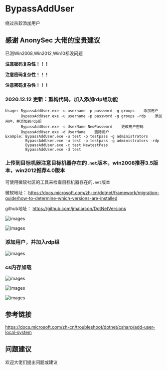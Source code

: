 # BypassAddUser
绕过杀软添加用户

## 感谢 AnonySec 大佬的宝贵建议

已测Win2008,Win2012,Win10都没问题

**注意密码复杂性！！！**

**注意密码复杂性！！！**

**注意密码复杂性！！！**

### 2020.12.12 更新：重构代码，加入添加rdp组功能

```
Usage: BypassAddUser.exe -u username -p password -g groups    添加用户
       BypassAddUser.exe -u username -p password -g groups -rdp    添加用户，并添加到rdp组
       BypassAddUser.exe -c UserName NewPassword    更改用户密码
       BypassAddUser.exe -d UserName    删除用户
Example: BypassAddUser.exe -u test -p testpass -g administrators
         BypassAddUser.exe -u test -p testpass -g administrators -rdp
         BypassAddUser.exe -c test NewtestPass
         BypassAddUser.exe -d test
```

### 上传到目标机器注意目标机器存在的`.net`版本，win2008推荐3.5版本，win2012推荐4.0版本

可使用微软社区的工具来检查目标机器存在的`.net`版本

微软地址：   https://docs.microsoft.com/zh-cn/dotnet/framework/migration-guide/how-to-determine-which-versions-are-installed

github地址：  https://github.com/jmalarcon/DotNetVersions

![images](https://github.com/TryA9ain/BypassAddUser_new/blob/master/Snipaste_2020-12-12_13-04-30.jpg)

![images](https://github.com/TryA9ain/BypassAddUser_new/blob/master/Snipaste_2020-12-12_13-04-43.jpg)



### 添加用户，并加入rdp组
![images](https://github.com/TryA9ain/BypassAddUser_new/blob/master/Snipaste_2020-12-12_12-32-57.jpg)

### cs内存加载
![images](https://github.com/TryA9ain/BypassAddUser_new/blob/master/Snipaste_2020-12-12_12-43-26.jpg)

![images](https://github.com/TryA9ain/BypassAddUser_new/blob/master/Snipaste_2020-12-12_12-43-40.jpg)

![images](https://github.com/TryA9ain/BypassAddUser_new/blob/master/Snipaste_2020-12-12_12-43-48.jpg)

## 参考链接
https://docs.microsoft.com/zh-cn/troubleshoot/dotnet/csharp/add-user-local-system

## 问题建议

欢迎大佬们提出问题或建议
